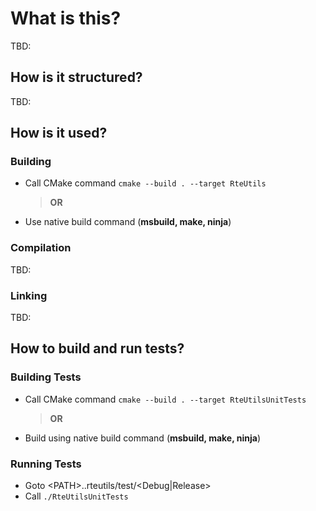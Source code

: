 # What is this?

TBD:

## How is it structured?

TBD:

## How is it used?

### Building

- Call CMake command `cmake --build . --target RteUtils`
  >**OR**
- Use native build command (**msbuild, make, ninja**)

### Compilation

TBD:

### Linking

TBD:

## How to build and run tests?

### Building Tests

- Call CMake command `cmake --build . --target RteUtilsUnitTests`
  >**OR**
- Build using native build command (**msbuild, make, ninja**)

### Running Tests

- Goto \<PATH\>..rteutils/test/\<Debug|Release\>
- Call `./RteUtilsUnitTests`
